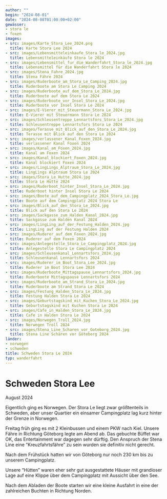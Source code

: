 ```yaml
---
author: ""
begin: "2024-08-01"
date: "2024-08-08T01:00:00+02:00"
gewässer:
- stora le
- foxen
images:
- src: images/Karte_Stora_Lee_2024.png
  title: Karte Stora Lee 2024
- src: images/Lebensmitteleinkaufe_Stora_le_2024.jpg
  title: Lebensmitteleinkäufe Stora le 2024
- src: images/Lebensmittel_fur_die_Wanderfahrt_Stora_le_2024.jpg
  title: Lebensmittel für die Wanderfahrt Stora le 2024
- src: images/Stena_Fahre_2024.jpg
  title: Stena Fähre 2024
- src: images/Ruderboote_am_Stora_Le_Camping_2024.jpg
  title: Ruderboote am Stora Le Camping 2024
- src: images/Ruderboote_auf_dem_Stora_Le_2024.jpg
  title: Ruderboote auf dem Stora Le 2024
- src: images/Ruderboote_vor_Insel_Stora_Le_2024.jpg
  title: Ruderboote vor Insel Stora Le 2024
- src: images/E-Vierer_mit_Steuermann_Stora_Le_2024.jpg
  title: E-Vierer mit Steuermann Stora Le 2024
- src: images/Schleusentreppe_Lennartsfors_Stora_Le_2024.jpg
  title: Schleusentreppe Lennartsfors Stora Le 2024
- src: images/Terasse_mit_Blick_auf_den_Stora_Le_2024.jpg
  title: Terasse mit Blick auf den Stora Le 2024
- src: images/verlassener_Kanal_Foxen_2024.jpg
  title: verlassener Kanal Foxen 2024
- src: images/Kanal_am_Foxen_2024.jpg
  title: Kanal am Foxen 2024
- src: images/Kanal_blockiert_Foxen_2024.jpg
  title: Kanal blockiert Foxen 2024
- src: images/LingLings_Alptraum_Stora_Le_2024.jpg
  title: LingLings Alptraum Stora Le 2024
- src: images/Stora_Le_Hutte_2024.jpg
  title: Stora Le Hütte 2024
- src: images/Ruderboot_hinter_Insel_Stora_Le_2024.jpg
  title: Ruderboot hinter Insel Stora Le 2024
- src: images/Boote_auf_dem_Campingplatz_2024_Stora_Le.jpg
  title: Boote auf dem Campingplatz 2024 Stora Le
- src: images/Blick_auf_den_Stora_Le_2024.jpg
  title: Blick auf den Stora Le 2024
- src: images/Sackgasse_zum_Halden_Kanal_2024.jpg
  title: Sackgasse zum Halden Kanal 2024
- src: images/LingLing_auf_der_Festung_Halden_2024.jpg
  title: LingLing auf der Festung Halden 2024
- src: images/Ruderer_auf_dem_Foxen_2024.jpg
  title: Ruderer auf dem Foxen 2024
- src: images/Anlegestelle_Stora_Le_Campingplatz_2024.jpg
  title: Anlegestelle Stora Le Campingplatz 2024
- src: images/Schleusenkanal_Lennartsfors_2024.jpg
  title: Schleusenkanal Lennartsfors 2024
- src: images/Ruderer_im_Boot_Stora_Lee_2024.jpg
  title: Ruderer im Boot Stora Lee 2024
- src: images/Ruderboote_Mittagspause_Lennartsfors_2024.jpg
  title: Ruderboote Mittagspause Lennartsfors 2024
- src: images/Ruderboote_am_Strand_Stora_Le_2024.jpg
  title: Ruderboote am Strand Stora Le 2024
- src: images/Festung_Halden_Stora_Le_2024.jpg
  title: Festung Halden Stora Le 2024
- src: images/Geburtstagskind_mit_Kuchen_Stora_Le_2024.jpg
  title: Geburtstagskind mit Kuchen Stora Le 2024
- src: images/Cafe_in_Halden_Stora_Le_2024.jpg
  title: Cafe in Halden Stora Le 2024
- src: images/Norwegen_Troll_2024.jpg
  title: Norwegen Troll 2024
- src: images/Stena_Line_Scharen_vor_Goteborg_2024.jpg
  title: Stena Line Schären vor Göteborg 2024
länder:
- norwegen
- schweden
title: Schweden Stora Le 2024
typ: wanderfahrt
---
```


# Schweden Stora Lee


August 2024

Eigentlich ging es Norwegen. Der Stora Le liegt zwar größtenteils in Schweden, aber unser Quartier ein einsamer Campingplatz lag kurz hinter der Grenze in Norwegen.

Freitag früh ging es mit 2 Kleinbussen und einem PKW nach Kiel. Unsere Fähre in Richtung Göteborg legte am Abend ab. Das gebuchte Büffet war OK, das Entertainment war dagegen sehr dürftig. Den Anspruch der Stena Line eine “Kreuzfahrtsfähre” zu sein wurden sie definitiv nicht gerecht.

Nach dem Frühstück hatten wir von Göteborg nur noch 230 km bis zu unserem Campingplatz.

Unsere “Hütten” waren eher sehr gut ausgestattete Häuser mit grandioser Lage auf eine Klippe über dem Campingplatz mit Aussicht über den See.

Nach dem Abladen der Boote starten wir eine kleine Ausfahrt in eine der zahlreichen Buchten in Richtung Norden.
